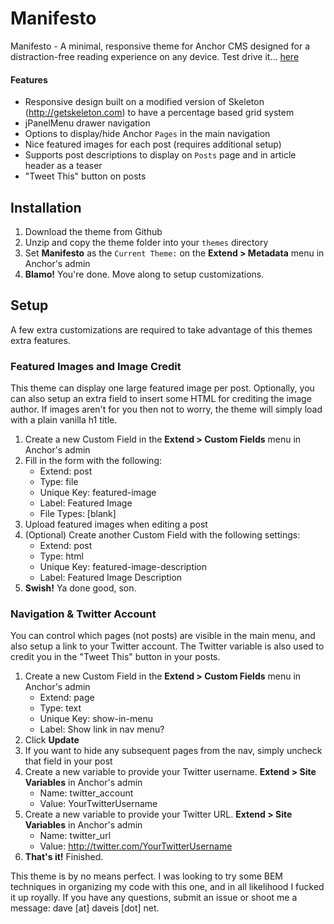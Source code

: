 Manifesto
=====

Manifesto - A minimal, responsive theme for Anchor CMS designed for a distraction-free reading experience on any device.
Test drive it... [here](http://dev.daveis.net/manifesto)

#### Features
- Responsive design built on a modified version of Skeleton (http://getskeleton.com) to have a percentage based grid system
- jPanelMenu drawer navigation
- Options to display/hide Anchor `Pages` in the main navigation
- Nice featured images for each post (requires additional setup)
- Supports post descriptions to display on `Posts` page and in article header as a teaser
- "Tweet This" button on posts

## Installation
1. Download the theme from Github
2. Unzip and copy the theme folder into your `themes` directory
3. Set **Manifesto** as the `Current Theme:` on the **Extend > Metadata** menu in Anchor's admin
4. **Blamo!** You're done. Move along to setup customizations.

## Setup
A few extra customizations are required to take advantage of this themes extra features.

### Featured Images and Image Credit
This theme can display one large featured image per post. Optionally, you can also setup an extra field to insert some HTML for crediting the image author. If images aren't for you then not to worry, the theme will simply load with a plain vanilla h1 title.

1. Create a new Custom Field in the **Extend > Custom Fields** menu in Anchor's admin
2. Fill in the form with the following:
	- Extend: post
	- Type: file
	- Unique Key: featured-image
	- Label: Featured Image
	- File Types: [blank]
3. Upload featured images when editing a post
4. (Optional) Create another Custom Field with the following settings:
	- Extend: post
	- Type: html
	- Unique Key: featured-image-description
	- Label: Featured Image Description
4. **Swish!** Ya done good, son.

### Navigation & Twitter Account
You can control which pages (not posts) are visible in the main menu, and also setup a link to your Twitter account. The Twitter variable is also used to credit you in the "Tweet This" button in your posts.

1. Create a new Custom Field in the **Extend > Custom Fields** menu in Anchor's admin
	- Extend: page
	- Type: text
	- Unique Key: show-in-menu
	- Label: Show link in nav menu?
2. Click **Update**
3. If you want to hide any subsequent pages from the nav, simply uncheck that field in your post
4. Create a new variable to provide your Twitter username. **Extend > Site Variables** in Anchor's admin
	- Name: twitter_account
	- Value: YourTwitterUsername
5. Create a new variable to provide your Twitter URL. **Extend > Site Variables** in Anchor's admin
	- Name: twitter_url
	- Value: http://twitter.com/YourTwitterUsername
6. **That's it!** Finished.

  
This theme is by no means perfect. I was looking to try some BEM techniques in organizing my code with this one, and in all likelihood I fucked it up royally. If you have any questions, submit an issue or shoot me a message: dave [at] daveis [dot] net.
